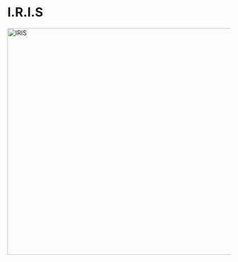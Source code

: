 # I.R.I.S
<img width="512" height="512" alt="IRIS" src="https://github.com/user-attachments/assets/14a85700-5b41-489b-8b97-013325fdbd12" />
